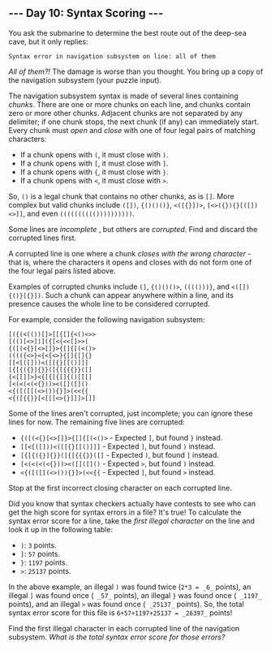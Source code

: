 ## \--- Day 10: Syntax Scoring ---

You ask the submarine to determine the best route out of the deep-sea cave, but it only replies:
    
    
    Syntax error in navigation subsystem on line: all of them

_All of them?!_ The damage is worse than you thought. You bring up a copy of the navigation subsystem (your puzzle input).

The navigation subsystem syntax is made of several lines containing _chunks_. There are one or more chunks on each line, and chunks contain zero or more other chunks. Adjacent chunks are not separated by any delimiter; if one chunk stops, the next chunk (if any) can immediately start. Every chunk must _open_ and _close_ with one of four legal pairs of matching characters:

  * If a chunk opens with `(`, it must close with `)`.
  * If a chunk opens with `[`, it must close with `]`.
  * If a chunk opens with `{`, it must close with `}`.
  * If a chunk opens with `<`, it must close with `>`.



So, `()` is a legal chunk that contains no other chunks, as is `[]`. More complex but valid chunks include `([])`, `{()()()}`, `<([{}])>`, `[<>({}){}[([])<>]]`, and even `(((((((((())))))))))`.

Some lines are _incomplete_ , but others are _corrupted_. Find and discard the corrupted lines first.

A corrupted line is one where a chunk _closes with the wrong character_ \- that is, where the characters it opens and closes with do not form one of the four legal pairs listed above.

Examples of corrupted chunks include `(]`, `{()()()>`, `(((()))}`, and `<([]){()}[{}])`. Such a chunk can appear anywhere within a line, and its presence causes the whole line to be considered corrupted.

For example, consider the following navigation subsystem:
    
    
    [({(<(())[]>[[{[]{<()<>>
    [(()[<>])]({[<{<<[]>>(
    {([(<{}[<>[]}>{[]{[(<()>
    (((({<>}<{<{<>}{[]{[]{}
    [[<[([]))<([[{}[[()]]]
    [{[{({}]{}}([{[{{{}}([]
    {<[[]]>}<{[{[{[]{()[[[]
    [<(<(<(<{}))><([]([]()
    <{([([[(<>()){}]>(<<{{
    <{([{{}}[<[[[<>{}]]]>[]]
    

Some of the lines aren't corrupted, just incomplete; you can ignore these lines for now. The remaining five lines are corrupted:

  * `{([(<{}[<>[]}>{[]{[(<()>` \- Expected `]`, but found `}` instead.
  * `[[<[([]))<([[{}[[()]]]` \- Expected `]`, but found `)` instead.
  * `[{[{({}]{}}([{[{{{}}([]` \- Expected `)`, but found `]` instead.
  * `[<(<(<(<{}))><([]([]()` \- Expected `>`, but found `)` instead.
  * `<{([([[(<>()){}]>(<<{{` \- Expected `]`, but found `>` instead.



Stop at the first incorrect closing character on each corrupted line.

Did you know that syntax checkers actually have contests to see who can get the high score for syntax errors in a file? It's true! To calculate the syntax error score for a line, take the _first illegal character_ on the line and look it up in the following table:

  * `)`: `3` points.
  * `]`: `57` points.
  * `}`: `1197` points.
  * `>`: `25137` points.



In the above example, an illegal `)` was found twice (`2*3 = _6_` points), an illegal `]` was found once (` _57_` points), an illegal `}` was found once (` _1197_` points), and an illegal `>` was found once (` _25137_` points). So, the total syntax error score for this file is `6+57+1197+25137 = _26397_` points!

Find the first illegal character in each corrupted line of the navigation subsystem. _What is the total syntax error score for those errors?_